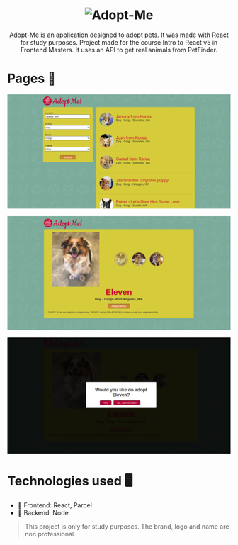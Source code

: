 <h1 align="center">
    <img alt="Adopt-Me" src="http://static.frontendmasters.com/resources/2019-05-02-complete-intro-react-v5/image-logo.png"/>
</h1>

<p align="center">Adopt-Me is an application designed to adopt pets. It was made with React for study purposes. Project made for the course Intro to React v5 in Frontend Masters. It uses an API to get real animals from PetFinder.<p>

# Pages 🐶

![image](https://github.com/Gabsop/Adopt-Me/blob/main/img/AdoptMe-img1.png?raw=true)

![image](https://github.com/Gabsop/Adopt-Me/blob/main/img/AdoptMe-img2.png?raw=true)

![image](https://github.com/Gabsop/Adopt-Me/blob/main/img/AdoptMe-img3.png?raw=true)

# Technologies used 🖥
- :rocket: Frontend: React, Parcel
- :rocket: Backend: Node

<blockquote alt="[ignore]">
  <p>
    This project is only for study purposes. The brand, logo and name are non professional.
  </p>
</blockquote>
